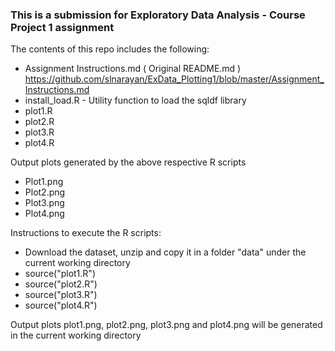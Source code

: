 ### This is a submission for Exploratory Data Analysis - Course Project 1 assignment

The contents of this repo includes the following:
* Assignment Instructions.md ( Original README.md )
  https://github.com/slnarayan/ExData_Plotting1/blob/master/Assignment_Instructions.md
* install_load.R - Utility function to load the sqldf library
* plot1.R 
* plot2.R
* plot3.R
* plot4.R

Output plots generated by the above respective R scripts
* Plot1.png
* Plot2.png
* Plot3.png
* Plot4.png

Instructions to execute the R scripts:
* Download the dataset, unzip and copy it in a folder "data" under the current working directory
* source("plot1.R")
* source("plot2.R")
* source("plot3.R")
* source("plot4.R")

Output plots plot1.png, plot2.png, plot3.png and plot4.png will be generated in the current working directory
